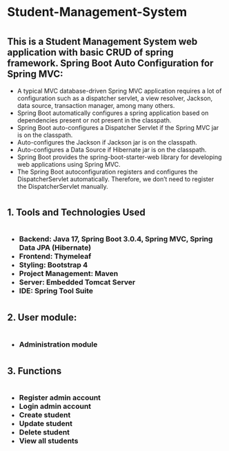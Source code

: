# Student-Management-System
# <h2>This is a Student Management System web application with basic CRUD of spring framework. Spring Boot Auto Configuration for Spring MVC:
- A typical MVC database-driven Spring MVC application requires a lot of configuration such as a dispatcher servlet, a view resolver, Jackson, data source, transaction manager, among many others.
- Spring Boot automatically configures a spring application based on dependencies present or not present in the classpath.
- Spring Boot auto-configures a Dispatcher Servlet if the Spring MVC jar is on the classpath.
- Auto-configures the Jackson if Jackson jar is on the classpath.
- Auto-configures a Data Source if Hibernate jar is on the classpath.
- Spring Boot provides the spring-boot-starter-web library for developing web applications using Spring MVC. 
- The Spring Boot autoconfiguration registers and configures the DispatcherServlet automatically. Therefore, we don’t need to register the DispatcherServlet manually.</h2>
# <h2>1. Tools and Technologies Used</h2>
# <h3><ul><li>Backend: Java 17, Spring Boot 3.0.4, Spring MVC, Spring Data JPA (Hibernate)</li> <li>Frontend: Thymeleaf</li><li>Styling: Bootstrap 4</li><li>Project Management: Maven</li><li>Server: Embedded Tomcat Server</li><li>IDE: Spring Tool Suite</li></ul></h3>
# <h2>2. User module:</h3>
# <h3><ul><li>Administration module</li></ul></h3>
# <h2>3. Functions</h2>
# <h3><ul><li>Register admin account</li><li>Login admin account</li><li>Create student</li><li>Update student</li><li>Delete student</li><li>View all students</li></ul></h3>
